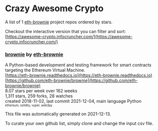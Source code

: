 # Crazy Awesome Crypto
A list of 1 [eth-brownie](https://github.com/eth-brownie) project repos ordered by stars.  

Checkout the interactive version that you can filter and sort: 
[https://awesome-crypto.infocruncher.com/](https://awesome-crypto.infocruncher.com/)  


### [brownie](https://github.com/eth-brownie/brownie) by [eth-brownie](https://github.com/eth-brownie)  
A Python-based development and testing framework for smart contracts targeting the Ethereum Virtual Machine.  
[https://eth-brownie.readthedocs.io](https://eth-brownie.readthedocs.io)  
[https://github.com/eth-brownie/brownie](https://github.com/eth-brownie/brownie)  
8.07 stars per week over 162 weeks  
1,311 stars, 259 forks, 28 watches  
created 2018-11-02, last commit 2021-12-04, main language Python  
<sub><sup>ethereum, solidity, vyper, web3py</sup></sub>


This file was automatically generated on 2021-12-13.  

To curate your own github list, simply clone and change the input csv file.  